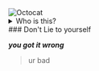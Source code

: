    <img src="http://cameronmcefee.com/img/work/the-octocat/original.jpg" alt="Octocat">
<details>
<summary>Who is this?</summary>
<br>
Octocat!
</details>
### Don't Lie to yourself

__*you got it wrong*__
> ur bad

